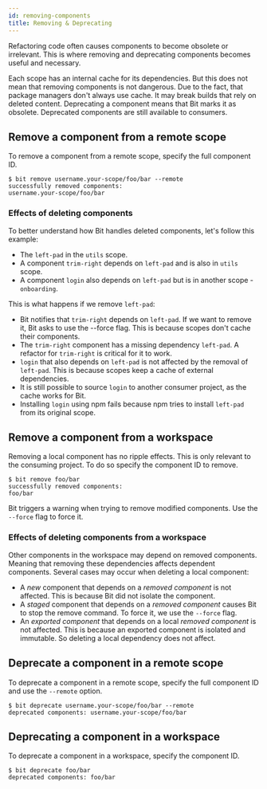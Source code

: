 ```yaml
---
id: removing-components
title: Removing & Deprecating
---
```


Refactoring code often causes components to become obsolete or irrelevant. This is where removing and deprecating components becomes useful and necessary.

Each scope has an internal cache for its dependencies. But this does not mean that removing components is not dangerous. Due to the fact, that package managers don't always use cache. It may break builds that rely on deleted content. Deprecating a component means that Bit marks it as obsolete. Deprecated components are still available to consumers.

## Remove a component from a remote scope

To remove a component from a remote scope, specify the full component ID.

```shell
$ bit remove username.your-scope/foo/bar --remote
successfully removed components:
username.your-scope/foo/bar
```

### Effects of deleting components

To better understand how Bit handles deleted components, let's follow this example:

- The `left-pad` in the `utils` scope.
- A component `trim-right` depends on `left-pad` and is also in `utils` scope.
- A component `login` also depends on `left-pad` but is in another scope - `onboarding`.

This is what happens if we remove `left-pad`:

- Bit notifies that `trim-right` depends on `left-pad`. If we want to remove it, Bit asks to use the --force flag. This is because scopes don't cache their components.
- The `trim-right` component has a missing dependency `left-pad`. A refactor for `trim-right` is critical for it to work.
- `login` that also depends on `left-pad` is not affected by the removal of `left-pad`. This is because scopes keep a cache of external dependencies.
- It is still possible to source `login` to another consumer project, as the cache works for Bit.
- Installing `login` using npm fails because npm tries to install `left-pad` from its original scope.

## Remove a component from a workspace

Removing a local component has no ripple effects. This is only relevant to the consuming project. To do so specify the component ID to remove.

```shell
$ bit remove foo/bar
successfully removed components:
foo/bar
```

Bit triggers a warning when trying to remove modified components. Use the `--force` flag to force it.

### Effects of deleting components from a workspace

Other components in the workspace may depend on removed components. Meaning that removing these dependencies affects dependent components. Several cases may occur when deleting a local component:

- A _new_ component that depends on a _removed component_ is not affected. This is because Bit did not isolate the component.
- A _staged_ component that depends on a _removed component_ causes Bit to stop the remove command. To force it, we use the `--force` flag.
- An _exported component_ that depends on a local _removed component_ is not affected. This is because an exported component is isolated and immutable. So deleting a local dependency does not affect.

## Deprecate a component in a remote scope

To deprecate a component in a remote scope, specify the full component ID and use the `--remote` option.

```shell
$ bit deprecate username.your-scope/foo/bar --remote
deprecated components: username.your-scope/foo/bar
```

## Deprecating a component in a workspace

To deprecate a component in a workspace, specify the component ID.

```shell
$ bit deprecate foo/bar
deprecated components: foo/bar
```
